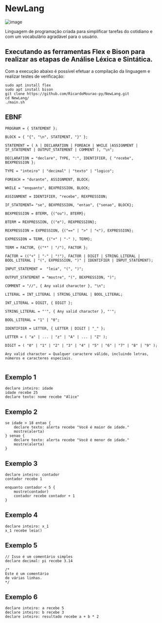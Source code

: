 # NewLang

![image](https://github.com/RicardoMourao-py/NewLang/assets/72896483/9c5dd24b-8b3d-4977-a699-027ad3eac8ea)

Linguagem de programação criada para simplificar tarefas do cotidiano e com um vocabulário agradável para o usuário.

## Executando as ferramentas Flex e Bison para realizar as etapas de Análise Léxica e Sintática. 

Com a execução abaixo é possível efetuar a compilação da linguagem e realizar testes de verificação:

```
sudo apt install flex
sudo apt install bison
git clone https://github.com/RicardoMourao-py/NewLang.git
cd NewLang/
./main.sh
```

## EBNF
```
PROGRAM = { STATEMENT };

BLOCK = { "{", "\n", STATEMENT, "}" };

STATEMENT = ( λ | DECLARATION | FOREACH | WHILE |ASSIGNMENT | IF_STATEMENT | OUTPUT_STATEMENT | COMMENT ), "\n";

DECLARATION = "declare", TYPE, ":", IDENTIFIER, { "recebe", BEXPRESSION };

TYPE = "inteiro" | "decimal" | "texto" | "logico";

FOREACH = "durante", ASSIGNMENT, BLOCK;

WHILE = "enquanto", BEXPRESSION, BLOCK;

ASSIGNMENT = IDENTIFIER, "recebe", REXPRESSION;

IF_STATEMENT= "se", BEXPRESSION, "entao", {"senao", BLOCK};

BEXPRESSION = BTERM, {("ou"), BTERM};

BTERM = REXPRESSION, {("e"), REXPRESSION};

REXPRESSION = EXPRESSION, {("==" | ">" | "<"), EXPRESSION};

EXPRESSION = TERM, {("+" | "-" ), TERM};

TERM = FACTOR, {("*" | "/"), FACTOR };

FACTOR = (("+" | "-" | "!"), FACTOR | DIGIT | STRING_LITERAL | BOOL_LITERAL | "(", EXPRESSION, ")" | IDENTIFIER | INPUT_STATEMENT);

INPUT_STATEMENT =  "leia", "(", ")";

OUTPUT_STATEMENT = "mostre", "(", BEXPRESSION, ")";

COMMENT = "//", { Any valid character }, "\n";

LITERAL = INT_LITERAL | STRING_LITERAL | BOOL_LITERAL;

INT_LITERAL = DIGIT, { DIGIT };

STRING_LITERAL = "'", { Any valid character }, "'";

BOOL_LITERAL = "1" | "0";

IDENTIFIER = LETTER, { LETTER | DIGIT | "_" };

LETTER = ( "a" | ... | "z" | "A" | ... | "Z" );

DIGIT = ( "0" | "1" | "2" | "3" | "4" | "5" | "6" | "7" | "8" | "9" );

Any valid character = Qualquer caractere válido, incluindo letras, números e caracteres especiais.


```

## Exemplo 1

```
declare inteiro: idade
idade recebe 25
declare texto: nome recebe "Alice"
```

## Exemplo 2

```
se idade > 18 entao {
    declare texto: alerta recebe "Você é maior de idade."
    mostre(alerta)
} senao {
    declare texto: alerta recebe "Você é menor de idade."
    mostre(alerta)
}
```

## Exemplo 3

```
declare inteiro: contador
contador recebe 1

enquanto contador < 5 {
    mostre(contador)
    contador recebe contador + 1
}
```

## Exemplo 4

```
declare inteiro: x_1
x_1 recebe leia()
```

## Exemplo 5

```
// Isso é um comentário simples
declare decimal: pi recebe 3.14

/*
Este é um comentário
de várias linhas.
*/

```

## Exemplo 6

```
declare inteiro: a recebe 5
declare inteiro: b recebe 3
declare inteiro: resultado recebe a + b * 2

```
